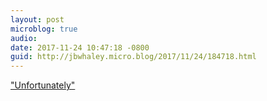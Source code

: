 ```yaml
---
layout: post
microblog: true
audio: 
date: 2017-11-24 10:47:18 -0800
guid: http://jbwhaley.micro.blog/2017/11/24/184718.html
---
```

["Unfortunately"](https://www.theverge.com/tldr/2017/11/24/16696398/steve-jobs-figurine-holiday-gift-apple-one-foot-tall)
